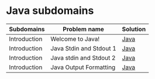 # Java subdomains

| Subdomains | Problem name | Solution |
|--------------|-------------------|-------------------------------------|
| Introduction | Welcome to Java! | [Java](Introduction/001/solution.java) |
| Introduction | Java Stdin and Stdout 1 | [Java](Introduction/002/solution.java) |
| Introduction | Java stdin and Stdout 2 | [Java](Introduction/003/solution.java) |
| Introduction | Java Output Formatting | [Java](Introduction/004/solution.java) |
